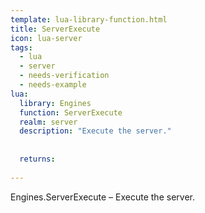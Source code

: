 ```yaml
---
template: lua-library-function.html
title: ServerExecute
icon: lua-server
tags:
  - lua
  - server
  - needs-verification
  - needs-example
lua:
  library: Engines
  function: ServerExecute
  realm: server
  description: "Execute the server."
  
  
  returns:
    
---
```


<div class="lua__search__keywords">
Engines.ServerExecute &#x2013; Execute the server.
</div>
